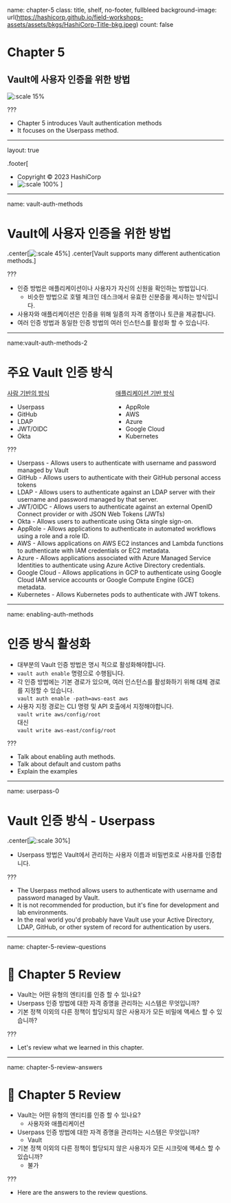 name: chapter-5
class: title, shelf, no-footer, fullbleed
background-image: url(https://hashicorp.github.io/field-workshops-assets/assets/bkgs/HashiCorp-Title-bkg.jpeg)
count: false

# Chapter 5      
## Vault에 사용자 인증을 위한 방법

![:scale 15%](https://hashicorp.github.io/field-workshops-assets/assets/logos/logo_vault.png)

???

* Chapter 5 introduces Vault authentication methods
* It focuses on the Userpass method.

---
layout: true

.footer[
- Copyright © 2023 HashiCorp
- ![:scale 100%](https://hashicorp.github.io/field-workshops-assets/assets/logos/HashiCorp_Icon_Black.svg)
]

---
name: vault-auth-methods
# Vault에 사용자 인증을 위한 방법
.center[![:scale 45%](https://hashicorp.github.io/field-workshops-vault/slides/multi-cloud/vault-oss/images/vault_auth_methods.png)]
.center[Vault supports many different authentication methods.]

???
* 인증 방법은 애플리케이션이나 사용자가 자신의 신원을 확인하는 방법입니다.
  * 비슷한 방법으로 호텔 체크인 데스크에서 유효한 신분증을 제시하는 방식입니다.
* 사용자와 애플리케이션은 인증을 위해 일종의 자격 증명이나 토큰을 제공합니다.
* 여러 인증 방법과 동일한 인증 방법의 여러 인스턴스를 활성화 할 수 있습니다.

---
name:vault-auth-methods-2
# 주요 Vault 인증 방식

<div style="float: left; width: 50%;">
<u>사람 기반의 방식</u>
<ul>
<li>Userpass</li>
<li>GitHub</li>
<li>LDAP</li>
<li>JWT/OIDC</li>
<li>Okta</li>
</ul>
</div>
<div style="float: right; width: 50%;">
<u>애플리케이션 기반 방식</u>
<ul>
<li>AppRole</li>
<li>AWS</li>
<li>Azure</li>
<li>Google Cloud</li>
<li>Kubernetes</li>
</ul>
</div>


???
* Userpass - Allows users to authenticate with username and password managed by Vault
* GitHub - Allows users to authenticate with their GitHub personal access tokens
* LDAP - Allows users to authenticate against an LDAP server with their username and password managed by that server.
* JWT/OIDC - Allows users to authenticate against an external OpenID Connect provider or with JSON Web Tokens (JWTs)
* Okta - Allows users to authenticate using Okta single sign-on.
* AppRole - Allows applications to authenticate in automated workflows using a role and a role ID.
* AWS - Allows applications on AWS EC2 instances and Lambda functions to authenticate with IAM credentials or EC2 metadata.
* Azure - Allows applications associated with Azure Managed Service Identities to authenticate using Azure Active Directory credentials.
* Google Cloud - Allows applications in GCP to authenticate using Google Cloud IAM service accounts or Google Compute Engine (GCE) metadata.
* Kubernetes - Allows Kubernetes pods to authenticate with JWT tokens.

---
name: enabling-auth-methods
# 인증 방식 활성화

* 대부분의 Vault 인증 방법은 명시 적으로 활성화해야합니다.
* `vault auth enable` 명령으로 수행됩니다.
* 각 인증 방법에는 기본 경로가 있으며, 여러 인스턴스를 활성화하기 위해 대체 경로를 지정할 수 있습니다. <br>`vault auth enable -path=aws-east aws`
* 사용자 지정 경로는 CLI 명령 및 API 호출에서 지정해야합니다. <br>
   `vault write aws/config/root` <br>
   대신 <br>
   `vault write aws-east/config/root`

???

* Talk about enabling auth methods.
* Talk about default and custom paths
* Explain the examples

---
name: userpass-0
# Vault 인증 방식 - Userpass
.center[![:scale 30%](https://hashicorp.github.io/field-workshops-vault/slides/multi-cloud/vault-oss/images/userpass_login.png)]
* Userpass 방법은 Vault에서 관리하는 사용자 이름과 비밀번호로 사용자를 인증합니다.

???
* The Userpass method allows users to authenticate with username and password managed by Vault.
* It is not recommended for production, but it's fine for development and lab environments.
* In the real world you'd probably have Vault use your Active Directory, LDAP, GitHub, or other system of record for authentication by users.

---
name: chapter-5-review-questions
# 📝 Chapter 5 Review
* Vault는 어떤 유형의 엔티티를 인증 할 수 있나요?
* Userpass 인증 방법에 대한 자격 증명을 관리하는 시스템은 무엇입니까?
* 기본 정책 이외의 다른 정책이 할당되지 않은 사용자가 모든 비밀에 액세스 할 수 있습니까?

???
* Let's review what we learned in this chapter.

---
name: chapter-5-review-answers
# 📝 Chapter 5 Review

* Vault는 어떤 유형의 엔티티를 인증 할 수 있나요?
  * 사용자와 애플리케이션
* Userpass 인증 방법에 대한 자격 증명을 관리하는 시스템은 무엇입니까?
  * Vault
* 기본 정책 이외의 다른 정책이 할당되지 않은 사용자가 모든 시크릿에 액세스 할 수 있습니까?
  * 불가

???
* Here are the answers to the review questions.
